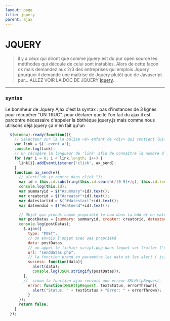 ```yaml
---
layout: page
title: jquery
parent: ajax
---
```

# JQUERY

> il y a ceux qui diront que comme jquery est du pur open source les métthodes qui découle de celui sont instables.
Alors de cette façon ok mais demandez aux 2/3 des entreprises qui emplois Jquery pourquoi il demande une maitrise de Jquery plutôt que de Javascript pur... ALLEZ VOIR LA DOC DE JQUERY [jquery](jquery/jquery.md).

---

### syntax
Le bonnheur de Jquery Ajax c'est la syntax : pas d'instances de 3 lignes pour récupérer "UN TRUC". pour déclarer que le l'on fait du ajax il est parcontre nécessaire d'appeler la bbthèque jquery.js mais comme nous utilisons déjà jquery ça n'en fait qu'un
```Javascript
  $(window).ready(function(){
    // Selecteur sur la la balise <a> enfant de <div> qui contient lui-même les éléments à récupérer
    var link = $('.event a');
    console.log(link);
    // On récupère la longueur de 'link' afin de connaître le nombre d'élélements à cliquer et on envoie ax_send
    for (var i = 0; i < link.length; i++) {
      link[i].addEventListener('click', ax_send);
    }
    function ax_send(e){
      // alert("ok je rentre dans click ");
      var id = this.id.substring(this.id.search(/[0-9]+/g), this.id.length); // le 'this' permet de récupérer la valeur
      console.log(this.id);
      var summaryid = $("#summary"+id).text();
      var creatorid = $("#creator"+id).text();
      var datestartid = $("#datestart"+id).text();
      var dateendid = $("#dateend"+id).text();

      // Objet qui prends comme propriété le nom dans la bdd et en valeur le innerText de l'ID == var+id
      var postDatas = {summary: summaryid, creator: creatorid, datestart: datestartid, dateend: dateendid};
      console.log(postDatas);
        $.ajax({
          type: "POST",
          // on envois l'objet avec ses propriété
          data: postDatas,
          // on appel le fichier script.php dans lequel ser traiter l'objet postDatas
          url: "senddatas.php",
          // la fonction prend en paramètre les data et les alert ( ici pour pouvoir les détailler on convertie les donnés en string)
          success: function(data){
            alert(data);
            console.log(JSON.stringify(postDatas));
        },
        //  sinon la function ajax renvois une erreur XMLHttpRequest,  le text et où l'erreur se trouve.
          error: function(XMLHttpRequest, textStatus, errorThrown){
            alert("Status: " + textStatus + "Error: " + errorThrown);
          }
      });
      return false;
    }
  });
```
